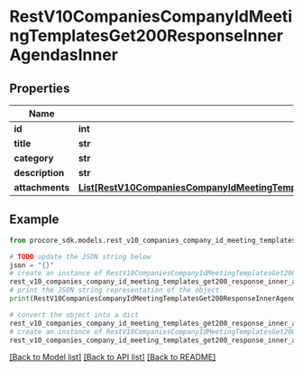# RestV10CompaniesCompanyIdMeetingTemplatesGet200ResponseInnerAgendasInner


## Properties

Name | Type | Description | Notes
------------ | ------------- | ------------- | -------------
**id** | **int** | Id | [optional] 
**title** | **str** | Title | [optional] 
**category** | **str** | Category | [optional] 
**description** | **str** | Description | [optional] 
**attachments** | [**List[RestV10CompaniesCompanyIdMeetingTemplatesGet200ResponseInnerAgendasInnerAttachmentsInner]**](RestV10CompaniesCompanyIdMeetingTemplatesGet200ResponseInnerAgendasInnerAttachmentsInner.md) | Attachments | [optional] 

## Example

```python
from procore_sdk.models.rest_v10_companies_company_id_meeting_templates_get200_response_inner_agendas_inner import RestV10CompaniesCompanyIdMeetingTemplatesGet200ResponseInnerAgendasInner

# TODO update the JSON string below
json = "{}"
# create an instance of RestV10CompaniesCompanyIdMeetingTemplatesGet200ResponseInnerAgendasInner from a JSON string
rest_v10_companies_company_id_meeting_templates_get200_response_inner_agendas_inner_instance = RestV10CompaniesCompanyIdMeetingTemplatesGet200ResponseInnerAgendasInner.from_json(json)
# print the JSON string representation of the object
print(RestV10CompaniesCompanyIdMeetingTemplatesGet200ResponseInnerAgendasInner.to_json())

# convert the object into a dict
rest_v10_companies_company_id_meeting_templates_get200_response_inner_agendas_inner_dict = rest_v10_companies_company_id_meeting_templates_get200_response_inner_agendas_inner_instance.to_dict()
# create an instance of RestV10CompaniesCompanyIdMeetingTemplatesGet200ResponseInnerAgendasInner from a dict
rest_v10_companies_company_id_meeting_templates_get200_response_inner_agendas_inner_from_dict = RestV10CompaniesCompanyIdMeetingTemplatesGet200ResponseInnerAgendasInner.from_dict(rest_v10_companies_company_id_meeting_templates_get200_response_inner_agendas_inner_dict)
```
[[Back to Model list]](../README.md#documentation-for-models) [[Back to API list]](../README.md#documentation-for-api-endpoints) [[Back to README]](../README.md)


